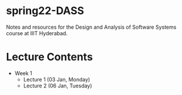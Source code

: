 # spring22-DASS
Notes and resources for the Design and Analysis of Software Systems course at IIIT Hyderabad.

# Lecture Contents
* Week 1
    * Lecture 1 (03 Jan, Monday)
    * Lecture 2 (06 Jan, Tuesday)
